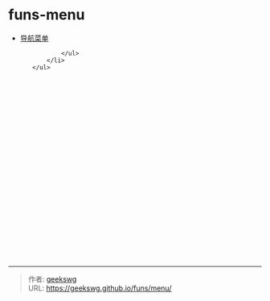 # funs-menu

<!DOCTYPE html>
<html>
<head>
  <meta charset="utf-8">
  <meta http-equiv="Content-Type" content="text/html; charset=utf-8">
  <title>js网页左上角扇形导航菜单特效</title>
  <link rel="stylesheet" type="text/css" href="index.css" />
</head>
<body>

<div class="menuHolder">
<div class="menuWindow">
	<ul class="p1">
		<li class="s1"><a href="javascript:;">导航菜单</a>
			<ul id="p2" class="p2">
				
				

			</ul>
		</li>
	</ul>
</div>
</div>
<div style="height:360px;"></div>
<script>
var menu = [
	{
		title: 'tool-实用工具',
		subtitle: ['cool-keybord-炫酷键盘', 'color-picker颜色拾取器', 'pwd-generator-密码生成器'],
		subUrl:['/funs/pages/tools-jq-keybord/','https://bing.com','https://qq.com']
	},
	{
		title: 'game-游戏',
		subtitle: ['cube-魔方', 'ai-chess-AI国际象棋', '2048', '四级菜单'],
		subUrl:['/funs/game-cube/','https://bing.com','https://qq.com','https://qq.com']
	},
	{
		title: 'album-相册',
		subtitle: ['3d-carousel', 'accordion-image-相册', '三级菜单', '四级菜单'],
		subUrl:['/funs/3d-carousel/','/funs/pages/album-accordion-image/','https://qq.com','https://qq.com']
	}
]
renderMenu(menu)
function renderMenu(menu) {
	var lis = ''
	const deg = 90
	var p2 = document.getElementById('p2')
	for (var i = 0; i < menu.length; i++) {
		var sublis = ''
		var rotateDeg = deg / menu.length
		for (var j = 0; j < menu[i].subtitle.length; j++) {
			var subrotateDeg = deg / menu[i].subtitle.length
			var lineHeight = 600/menu[i].subtitle.length + 40
			sublis += '<li>' +
				'<a target="_blank" style="transform: rotate(' + (subrotateDeg * j) + 'deg);line-height:'+lineHeight+'px" href="'+menu[i].subUrl[j]+'">' +
				'<span>' + menu[i].subtitle[j] + '</span>' +
				'</a>' +
				'</li>'
		}
		var ul = ' <ul class="p3 a' + menu[i].subtitle.length + '">' + sublis + '</ul>'
		lis += '<li class="s2">' +
			'<a style="transform: rotate(' + (rotateDeg * i) + 'deg);" href="javascript:;"><span>' + menu[i].title + '</span></a>' +
			'' + ul + '' +
			'</li>'
	}
	p2.innerHTML = lis
}
</script>

</body>
</html>


---

> 作者: [geekswg](https://geekswg.github.io)  
> URL: https://geekswg.github.io/funs/menu/  

